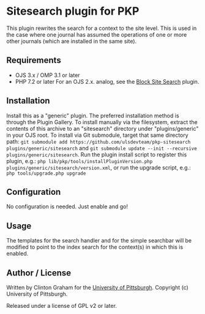 # Sitesearch plugin for PKP

This plugin rewrites the search for a context to the site level.  This is used in the case where one journal has assumed the operations of one or more other journals (which are installed in the same site).

## Requirements

* OJS 3.x / OMP 3.1 or later
* PHP 7.2 or later
For an OJS 2.x. analog, see the [Block Site Search](https://github.com/ulsdevteam/ojs-sitesearch-plugin/) plugin.

## Installation

Install this as a "generic" plugin. The preferred installation method is through the Plugin Gallery.  To install manually via the filesystem, extract the contents of this archive to an "sitesearch" directory under "plugins/generic" in your OJS root.  To install via Git submodule, target that same directory path: `git submodule add https://github.com/ulsdevteam/pkp-sitesearch plugins/generic/sitesearch` and `git submodule update --init --recursive plugins/generic/sitesearch`.  Run the plugin install script to register this plugin, e.g.: `php lib/pkp/tools/installPluginVersion.php plugins/generic/sitesearch/version.xml`, or run the upgrade script, e.g.: `php tools/upgrade.php upgrade`

## Configuration

No configuration is needed.  Just enable and go!

## Usage

The templates for the search handler and for the simple searchbar will be modified to point to the index search for the context(s) in which this is enabled.

## Author / License

Written by Clinton Graham for the [University of Pittsburgh](http://www.pitt.edu).  Copyright (c) University of Pittsburgh.

Released under a license of GPL v2 or later.
